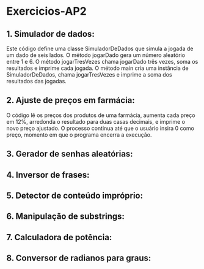 # Exercicios-AP2

## 1. Simulador de dados:
Este código define uma classe SimuladorDeDados que simula a jogada de um dado de seis lados. O método jogarDado gera um número aleatório entre 1 e 6. O método jogarTresVezes chama jogarDado três vezes, soma os resultados e imprime cada jogada. O método main cria uma instância de SimuladorDeDados, chama jogarTresVezes e imprime a soma dos resultados das jogadas.

## 2. Ajuste de preços em farmácia:
O código lê os preços dos produtos de uma farmácia, aumenta cada preço em 12%, arredonda o resultado para duas casas decimais, e imprime o novo preço ajustado. O processo continua até que o usuário insira 0 como preço, momento em que o programa encerra a execução.

## 3. Gerador de senhas aleatórias:

## 4. Inversor de frases: 

## 5. Detector de conteúdo impróprio: 

## 6. Manipulação de substrings:

## 7. Calculadora de potência:

## 8. Conversor de radianos para graus:
